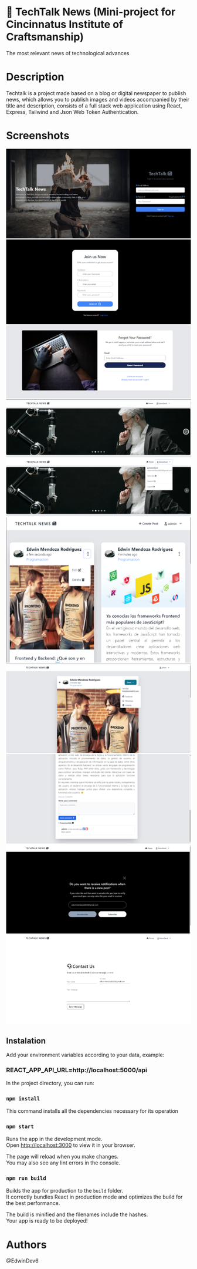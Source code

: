 # 📂 TechTalk News (Mini-project for Cincinnatus Institute of Craftsmanship)
The most relevant news of technological advances

# Description
Techtalk is a project made based on a blog or digital newspaper to publish news, which allows you to publish images and videos accompanied by their title and description, consists of a full stack web application using React, Express, Tailwind and Json Web Token Authentication.

# Screenshots
![alt text](/images/Login.png)
![Alt text](/images/Signup.png)
![Alt text](/images/ForgotPassword.png)
![Alt text](/images/Carousel.png)
![Alt text](/images/Account.png)
![Alt text](/images/Post.png)
![Alt text](/images/SharePost.png)
![Alt text](/images/Comment.png)
![Alt text](/images/Subscribe.png)
![Alt text](/images/Contact.png)
## Instalation

Add your environment variables according to your data, example:
### REACT_APP_API_URL=http://localhost:5000/api

In the project directory, you can run:

### `npm install`
This command installs all the dependencies necessary for its operation

### `npm start`

Runs the app in the development mode.\
Open [http://localhost:3000](http://localhost:3000) to view it in your browser.

The page will reload when you make changes.\
You may also see any lint errors in the console.



### `npm run build`

Builds the app for production to the `build` folder.\
It correctly bundles React in production mode and optimizes the build for the best performance.

The build is minified and the filenames include the hashes.\
Your app is ready to be deployed!

# Authors
@EdwinDev6
